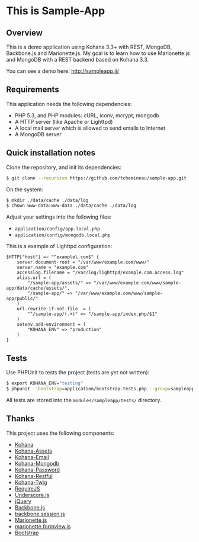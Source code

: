 This is Sample-App
==================


Overview
--------

This is a demo application using Kohana 3.3+ with REST, MongoDB, Backbone.js and Marionette.js.
My goal is to learn how to use Marionette.js and MongoDB with a REST backend based on Kohana 3.3.

You can see a demo here:
http://sampleapp.li/


Requirements
------------

This application needs the following dependencies:

  *   PHP 5.3, and PHP modules: cURL, iconv, mcrypt, mongodb
  *   A HTTP server (like Apache or Lighttpd)
  *   A local mail server which is allowed to send emails to Internet
  *   A MongoDB server


Quick installation notes
------------------------

Clone the repository, and init its dependencies:

```bash
$ git clone --recursive https://github.com/tchemineau/sample-app.git
```

On the system:

```bash
$ mkdir ./data/cache ./data/log
$ chown www-data:www-data ./data/cache ./data/log
```

Adjust your settings into the following files:

  *   `application/config/app.local.php`
  *   `application/config/mongodb.local.php`

This is a example of Lighttpd configuration:

```
$HTTP["host"] =~ "^example\.com$" {
    server.document-root = "/var/www/example.com/www/"
    server.name = "example.com"
    accesslog.filename = "/var/log/lighttpd/example.com.access.log"
    alias.url = (
        "/sample-app/assets/" => "/var/www/example.com/www/sample-app/data/cache/assets/",
        "/sample-app/" => "/var/www/example.com/www/sample-app/public/"
    )
    url.rewrite-if-not-file  = (
        "^/sample-app/(.+)" => "/sample-app/index.php/$1"
    )
    setenv.add-environment = (
        "KOHANA_ENV" => "production"
    )
}
```


Tests
-----

Use PHPUnit to tests the project (tests are yet not written):

```bash
$ export KOHANA_ENV="testing"
$ phpunit --bootstrap=application/bootstrap.tests.php --group=sampleapp tests.php
```

All tests are stored into the `modules/sampleapp/tests/` directory.


Thanks
------

This project uses the following components:

  *   [Kohana](http://kohanaframework.org/)
  *   [Kohana-Assets](https://github.com/tchemineau/kohana-assets)
  *   [Kohana-Email](https://github.com/tchemineau/kohana-email)
  *   [Kohana-Mongodb](https://github.com/tchemineau/kohana-mongodb)
  *   [Kohana-Password](https://github.com/tchemineau/kohana-password)
  *   [Kohana-Restful](https://github.com/tchemineau/kohana-restful)
  *   [Kohana-Twig](https://github.com/tchemineau/kohana-twig)
  *   [RequireJS](http://requirejs.org/)
  *   [Underscore.js](http://underscorejs.org/)
  *   [jQuery](http://jquery.com/)
  *   [Backbone.js](http://backbonejs.org/)
  *   [backbone.session.js](https://github.com/makesites/backbone-session)
  *   [Marionette.js](http://marionettejs.com/)
  *   [marionette.formview.js](https://github.com/onehealth/marionette.formview)
  *   [Bootstrap](http://twitter.github.io/bootstrap/)


